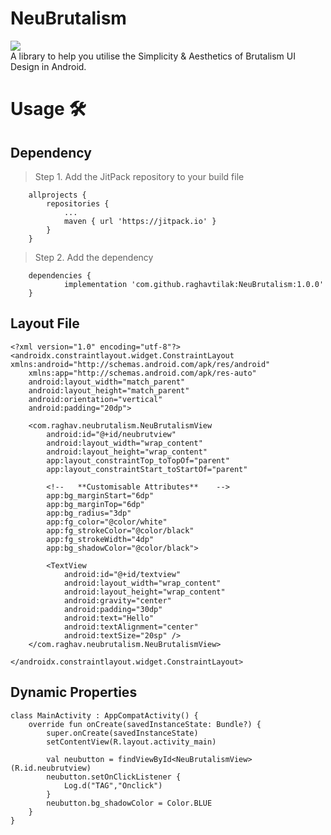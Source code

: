 # NeuBrutalism
[![](https://jitpack.io/v/raghavtilak/NeuBrutalism.svg)](https://jitpack.io/#raghavtilak/NeuBrutalism)
<br>A library to help you utilise the Simplicity & Aesthetics of Brutalism UI Design in Android. 

# Usage 🛠️ #
## Dependency #
> Step 1. Add the JitPack repository to your build file
```
	allprojects {
		repositories {
			...
			maven { url 'https://jitpack.io' }
		}
	}
```

>Step 2. Add the dependency
```
	dependencies {
	        implementation 'com.github.raghavtilak:NeuBrutalism:1.0.0'
	}
```
## Layout File #
```
<?xml version="1.0" encoding="utf-8"?>
<androidx.constraintlayout.widget.ConstraintLayout xmlns:android="http://schemas.android.com/apk/res/android"
    xmlns:app="http://schemas.android.com/apk/res-auto"
    android:layout_width="match_parent"
    android:layout_height="match_parent"
    android:orientation="vertical"
    android:padding="20dp">

    <com.raghav.neubrutalism.NeuBrutalismView
        android:id="@+id/neubrutview"
        android:layout_width="wrap_content"
        android:layout_height="wrap_content"
        app:layout_constraintTop_toTopOf="parent"
        app:layout_constraintStart_toStartOf="parent"
        
        <!--   **Customisable Attributes**    -->
        app:bg_marginStart="6dp"
        app:bg_marginTop="6dp"
        app:bg_radius="3dp"
        app:fg_color="@color/white"
        app:fg_strokeColor="@color/black"
        app:fg_strokeWidth="4dp"
        app:bg_shadowColor="@color/black">

        <TextView
            android:id="@+id/textview"
            android:layout_width="wrap_content"
            android:layout_height="wrap_content"
            android:gravity="center"
            android:padding="30dp"
            android:text="Hello"
            android:textAlignment="center"
            android:textSize="20sp" />
    </com.raghav.neubrutalism.NeuBrutalismView>

</androidx.constraintlayout.widget.ConstraintLayout>

```
## Dynamic Properties #
```
class MainActivity : AppCompatActivity() {
    override fun onCreate(savedInstanceState: Bundle?) {
        super.onCreate(savedInstanceState)
        setContentView(R.layout.activity_main)

        val neubutton = findViewById<NeuBrutalismView>(R.id.neubrutview)
        neubutton.setOnClickListener {
            Log.d("TAG","Onclick")
        }
        neubutton.bg_shadowColor = Color.BLUE
    }
}

```
